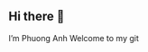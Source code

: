## Hi there 👋
 I’m Phuong Anh
 Welcome to my git
#
<!--
**panhne16090416/panhne16090416** is a ✨ _special_ ✨ repository because its `README.md` (this file) appears on your GitHub profile.

## 🌐Socials
[![Instagram](https://img.shields.io/badge/Instagram-%23E4405F.svg?logo=Instagram&logoColor=white)](https://instagram.com/https://www.instagram.com/pa.panhh__/) 


# 💻Tech Stack
![CSS3](https://img.shields.io/badge/css3-%231572B6.svg?style=for-the-badge&logo=css3&logoColor=white) ![HTML5](https://img.shields.io/badge/html5-%23E34F26.svg?style=for-the-badge&logo=html5&logoColor=white) ![Python](https://img.shields.io/badge/python-3670A0?style=for-the-badge&logo=python&logoColor=ffdd54) ![MySQL](https://img.shields.io/badge/mysql-%2300f.svg?style=for-the-badge&logo=mysql&logoColor=white) ![MongoDB](https://img.shields.io/badge/MongoDB-%234ea94b.svg?style=for-the-badge&logo=mongodb&logoColor=white)
# 📊GitHub Stats :
![](https://github-readme-stats.vercel.app/api?username=panhne16090416&theme=radical&hide_border=false&include_all_commits=false&count_private=false)<br/>
![](https://github-readme-streak-stats.herokuapp.com/?user=panhne16090416&theme=radical&hide_border=false)<br/>
![](https://github-readme-stats.vercel.app/api/top-langs/?username=panhne16090416&theme=radical&hide_border=false&include_all_commits=false&count_private=false&layout=compact)

---
[![](https://visitcount.itsvg.in/api?id=panhne16090416&icon=0&color=0)](https://visitcount.itsvg.in)
